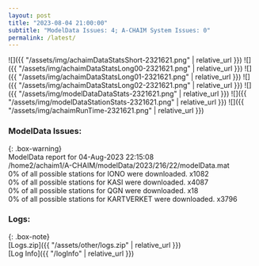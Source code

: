 ```yaml
---
layout: post
title: "2023-08-04 21:00:00"
subtitle: "ModelData Issues: 4; A-CHAIM System Issues: 0"
permalink: /latest/
---
```


![]({{ "/assets/img/achaimDataStatsShort-2321621.png" | relative_url }})
![]({{ "/assets/img/achaimDataStatsLong00-2321621.png" | relative_url }})
![]({{ "/assets/img/achaimDataStatsLong01-2321621.png" | relative_url }})
![]({{ "/assets/img/achaimDataStatsLong02-2321621.png" | relative_url }})
![]({{ "/assets/img/modelDataDataStats-2321621.png" | relative_url }})
![]({{ "/assets/img/modelDataStationStats-2321621.png" | relative_url }})
![]({{ "/assets/img/achaimRunTime-2321621.png" | relative_url }})


### ModelData Issues:  
  
{: .box-warning}  
 ModelData report for 04-Aug-2023 22:15:08   
 /home2/achaim1/A-CHAIM/modelData/2023/216/22/modelData.mat   
 0% of all possible stations for IONO were downloaded. x1082   
 0% of all possible stations for KASI were downloaded. x4087   
 0% of all possible stations for QGN were downloaded. x18   
 0% of all possible stations for KARTVERKET were downloaded. x3796   
  


### Logs:  
  
{: .box-note}  
[Logs.zip]({{ "/assets/other/logs.zip" | relative_url }})  
[Log Info]({{ "/logInfo" | relative_url }})  
